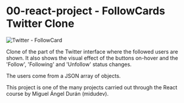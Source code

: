 # 00-react-project - FollowCards Twitter Clone

![Twitter - FollowCard](https://res.cloudinary.com/drpcjt13x/image/upload/v1692117822/Proyectos/Twitter%20-%20FollowCard/Twitter_Follow_Card_Vite_React_x7lv5f.jpg)

Clone of the part of the Twitter interface where the followed users are shown.
It also shows the visual effect of the buttons on-hover and the 'Follow', 'Following' and 'Unfollow' status changes.

The users come from a JSON array of objects.

This project is one of the many projects carried out through the React course by Miguel Ángel Durán (midudev).

